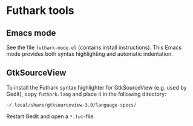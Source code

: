 Futhark tools
=============

Emacs mode
----------

See the file `futhark-mode.el` (contains install instructions).  This
Emacs mode provides both syntax highlighting and automatic indentation.


GtkSourceView
-------------

To install the Futhark syntax highlighter for GtkSourceView (e.g. used by
Gedit), copy `futhark.lang` and place it in the following directory:

    ~/.local/share/gtksourceview-3.0/language-specs/

Restart Gedit and open a `*.fut`-file.
